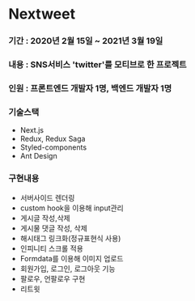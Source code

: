 # Nextweet

### 기간 : 2020년 2월 15일 ~ 2021년 3월 19일

### 내용 : SNS서비스 'twitter'를 모티브로 한 프로젝트

### 인원 : 프론트엔드 개발자 1명, 백엔드 개발자 1명

### 기술스택
  - Next.js
  - Redux, Redux Saga
  - Styled-components
  - Ant Design
  
### 구현내용

- 서버사이드 렌더링 
- custom hook을 이용해 input관리
- 게시글 작성,삭제
- 게시물 댓글 작성, 삭제
- 해시태그 링크화(정규표현식 사용)
- 인피니티 스크롤 적용
- Formdata를 이용해 이미지 업로드
- 회원가입, 로그인, 로그아웃 기능
- 팔로우, 언팔로우 구현
- 리트윗 
